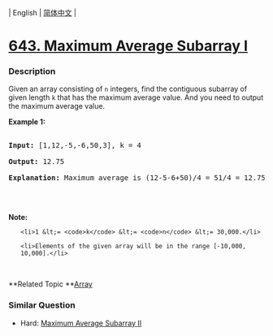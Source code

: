 | English | [简体中文](README.md) |

# [643. Maximum Average Subarray I](https://leetcode-cn.com/problems/maximum-average-subarray-i)
 ### Description
<p>Given an array consisting of <code>n</code> integers, find the contiguous subarray of given length <code>k</code> that has the maximum average value. And you need to output the maximum average value.</p>

<p><b>Example 1:</b></p>

<pre>
<b>Input:</b> [1,12,-5,-6,50,3], k = 4
<b>Output:</b> 12.75
<b>Explanation:</b> Maximum average is (12-5-6+50)/4 = 51/4 = 12.75
</pre>

<p>&nbsp;</p>

<p><b>Note:</b></p>

<ol>
	<li>1 &lt;= <code>k</code> &lt;= <code>n</code> &lt;= 30,000.</li>
	<li>Elements of the given array will be in the range [-10,000, 10,000].</li>
</ol>

<p>&nbsp;</p>

**Related Topic	**[Array](https://leetcode-cn.com/tag/array) 

### Similar Question
 - Hard:	[Maximum Average Subarray II](https://leetcode-cn.com/problems/maximum-average-subarray-ii) 
